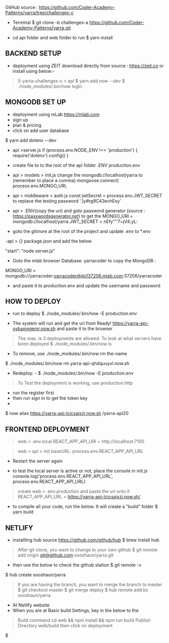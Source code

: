 GitHub source : https://github.com/Coder-Academy-Patterns/yarra/tree/challenges-c

- Terminal
$ git clone -b challenges-a https://github.com/Coder-Academy-Patterns/yarra.git


- cd api folder and web folder to run
$ yarn install

## BACKEND SETUP
- deployment using ZEIT
download directly from source : https://zeit.co or install using below:-
> 5-yarra-challenges-c > api
$ yarn add now --dev
$ ./node_modules/.bin/now login

## MONGODB SET UP
- deployment using mLab
https://mlab.com
- sign up
- plan & pricing
- click on add user database

$  yarn add dotenv --dev

- api >server.js
if (process.env.NODE_ENV !== 'production') {
  require('dotenv').config()
}

- create file to to the root of the api folder
.ENV
production.env

- api > models > init.js change the mongodb://localhost/yarra to (remember to place a comma)
mongoose.connect(
    process.env.MONGO_URI,


- api > middleware > auth.js
const jwtSecret = process.env.JWT_SECRET to replace the testing password '.]y#rg9C43evhEsy'

- api > .ENV(copy the uri) and goto password generator (source : https://passwordsgenerator.net) to get the 
MONGO_URI = mongodb://localhost/yarra
JWT_SECRET = nEfy'"'7=jV4;yL:

- goto the gitinore at the root of the project and update .env to *.env

-api > {} package.json and add the below

 "start": "node server.js"

 - Goto the mlab browser Database: yarracoder to copy the MongoDB : 

 MONGO_URI = mongodb://yarracoder:yarracoder@ds137206.mlab.com:37206/yarracoder

 - and paste it to production.env and update the username and password

## HOW TO DEPLOY
- run to deploy
 $ ./node_modules/.bin/now -E production.env

- The system will run and get the uri from Ready! https://yarra-api-sybamxgemr.now.sh and paste it to the browser 


>  The max. is 3 deployments are allowed. To look at what servers have been deployed
$ ./node_modules/.bin/now ls

- To remove, use ./node_modules/.bin/now rm the-name

$ ./node_modules/.bin/now rm yarra-api-qhdquuyxl.now.sh

- Redeploy: -
$ ./node_modules/.bin/now -E production.env

> To Test the deployment is working, use production.http
- run the register first
- then run sign in to get the token key
- 


$ now alias https://yarra-api-lcicsajxzj.now.sh /yarra-api20


## FRONTEND DEPLOYMENT
> web > .env.local
REACT_APP_API_URI = http://localhost:7100

> web > api > init
 baseURL: process.env.REACT_APP_API_URL

- Restart the server again

- to test the local server is active or not, place the console in init.js
console.log('process.env.REACT_APP_API_URL', process.env.REACT_APP_API_URL)

> create web > .env.production and paste the url onto it
REACT_APP_API_URL = https://yarra-api-lcicsajxzj.now.sh/

- to compile all your code, run the below. It will create a "build" folder
$ yarn build

## NETLIFY
- installling hub source https://github.com/github/hub
$ brew install hub

> After git clone, you want to change to your own github
$ git remote add origin git@github.com:sooshaun/yarra.git

- then use the below to check the github station
$ git remote -v

$ hub create sooshaun/yarra


> if you are having the branch, you want to merge the branch to master
$ git checkout master
$ git merge deploy
$ hub remote add bc sooshaun/yarra




- At Netlify website
- When you are at Basic build Settings, key in the below to the 
> Build command
cd web && npm install && npm run build
> Publish Directory
web/build
> then click on deployment



$
